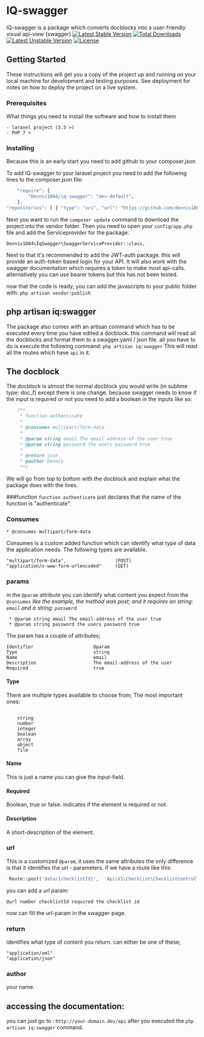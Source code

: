 


# IQ-swagger

IQ-swagger is a package which converts docblocks into a user-friendly visual api-view (swagger)
[![Latest Stable Version](https://poser.pugx.org/dennis1804/iq-swagger/v/stable)](https://packagist.org/packages/dennis1804/iq-swagger) [![Total Downloads](https://poser.pugx.org/dennis1804/iq-swagger/downloads)](https://packagist.org/packages/dennis1804/iq-swagger) [![Latest Unstable Version](https://poser.pugx.org/dennis1804/iq-swagger/v/unstable)](https://packagist.org/packages/dennis1804/iq-swagger) [![License](https://poser.pugx.org/dennis1804/iq-swagger/license)](https://packagist.org/packages/dennis1804/iq-swagger)

## Getting Started

These instructions will get you a copy of the project up and running on your local machine for development and testing purposes. See deployment for notes on how to deploy the project on a live system.

### Prerequisites

What things you need to install the software and how to install them

```
- laravel project (5.5 >)
- PHP 7 >
```

### Installing

Because this is an early start you need to add github to your composer.json

To add IQ-swagger to your laravel project you need to add the following lines to the composer.json file:
```php
    "require": {
        "Dennis1804/iq-swagger": "dev-default",
    },
"repositories": [ { "type": "vcs", "url": "https://github.com/dennis1804/iq-swagger" } ]

```
Next you want to run the `composer update` command to download the project into the vendor folder.
Then you need to open your `config/app.php` file and add the Serviceprovider for the package.
```
Dennis1804\IqSwagger\SwaggerServiceProvider::class,
```
Next to that it's recommended to add the JWT-auth package. this will provide an auth-token based login for your API.
It will also work with the swagger documentation which requires a token to make most api-calls.
alternatively you can use bearer tokens but this has not been tested.

now that the code is ready, you can add the javascripts to your public folder with: `php artisan vendor:publish`

## php artisan iq:swagger

The package also comes with an artisan command which has to be executed every time you have edited a docblock.
this command will read all the docblocks and format them to a swagger.yaml / json file.
all you have to do is execute the following command:
`php artisan iq:swagger`
This will read all the routes which have `api` in it.


## The docblock

The docblock is almost the normal docblock you would write (in sublime type: doc_f) except there is one change.
because swagger needs to know if the input is required or not you need to add a boolean in the inputs like so:
```php
    /**
     * function authenticate
     *
     * @consumes multipart/form-data
     *
     * @param string email The email-address of the user true
     * @param string password the users password true
     * 
     * @return json
     * @author Dennis
     **/
```
We will go from top to bottom with the docblock and explain what the package does with the lines.

###function
`function authenticate` just declares that the name of the function is "authenticate".

### Consumes
```
* @consumes multipart/form-data
```
Consumes is a custom added function which can identify what type of data the application needs.
The following types are available.
```
"multipart/form-data",                  (POST)
"application/x-www-form-urlencoded"     (GET)
```

### params
in the `@param` attribute you can identify what content you expect from the `@consumes`
*like the example, the method was post; and it requires an string: `email` and a string: `password`.*
```
 * @param string email The email-address of the user true
 * @param string password the users password true
```
The param has a couple of attributes;
```
Identifier                      @param
Type                            string
Name                            email
Description                     The email-address of the user
Required                        true

```
#### Type
There are multiple types available to choose from;
The most important ones:
```

    string
    number
    integer
    boolean
    array
    object
    file

```
#### Name
This is just a name you can give the input-field.
#### Required
Boolean, true or false. indicates if the element is required or not.
#### Description
A short-description of the element.


### url
This is a customized `@param`, it uses the same attributes the only difference is that it identifies the url - parameters.
if we have a route like this:
```php   
 Route::post('data/{checklistId}',  'Api\V1\Checklist\ChecklistController@pushData')    ->name('api.v1.checklist.pushData');
```
you can add a url param:
```
@url number checklistId required the checklist id 
```
now can fill the url-param in the swagger-page.


### return
identifies what type of content you return.
can either be one of these;
```
"application/xml"
"application/json"

```
### author
your name.


## accessing the documentation:
you can just go to : `http://your-domain.dev/api` after you executed the `php artisan iq:swagger` command.

